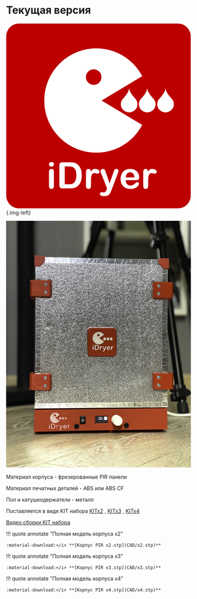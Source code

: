 # Текущая версия

![iDryer x2](https://raw.githubusercontent.com/pavluchenkor/iDryerProject/main/img/logoWeb1.png){.img-left}

<img src="https://raw.githubusercontent.com/pavluchenkor/iDryerProject/main/iDryer%20v2/Hardware/PIR%20Box%20v3/img/IMG_2509.jpg" alt="iDryer x2">


Материал корпуса - фрезерованные PIR панели

Материал печатных деталей - ABS или ABS CF

Пол и катушкодержатели - металл

Поставляется в виде KIT набора [KITx2](https://store.idryer.org/product/diy-%d1%81%d1%83%d1%88%d0%b8%d0%bb%d0%ba%d0%b0-%d1%84%d0%b8%d0%bb%d0%b0%d0%bc%d0%b5%d0%bd%d1%82%d0%b0-idryer-x2-%d0%bf%d0%be%d0%bb%d0%bd%d1%8b%d0%b9-kit/)
, [KITx3](https://store.idryer.org/product/diy-%d1%81%d1%83%d1%88%d0%b8%d0%bb%d0%ba%d0%b0-%d1%84%d0%b8%d0%bb%d0%b0%d0%bc%d0%b5%d0%bd%d1%82%d0%b0-idryer-x3-%d0%bf%d0%be%d0%bb%d0%bd%d1%8b%d0%b9-kit/)
, [KITx4](https://store.idryer.org/product/diy-%d1%81%d1%83%d1%88%d0%b8%d0%bb%d0%ba%d0%b0-%d1%84%d0%b8%d0%bb%d0%b0%d0%bc%d0%b5%d0%bd%d1%82%d0%b0-idryer-x4-%d0%bf%d0%be%d0%bb%d0%bd%d1%8b%d0%b9-kit/)

[Видео сборки KIT набора](https://www.youtube.com/playlist?list=PLv8eJa-BRh3z09ve9bOKYYc3aWBMgUUt0)

!!! quote annotate "Полная модель корпуса x2"

    :material-download:</i> **[Корпус PIR x2.stp](CAD/x2.stp)**


!!! quote annotate "Полная модель корпуса x3"

    :material-download:</i> **[Корпус PIR x3.stp](CAD/x3.stp)**


!!! quote annotate "Полная модель корпуса x4"

    :material-download:</i> **[Корпус PIR x4.stp](CAD/x4.stp)**
